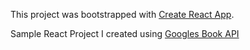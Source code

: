 This project was bootstrapped with [Create React App](https://github.com/facebook/create-react-app).

Sample React Project I created using [Googles Book API](https://developers.google.com/books/)
